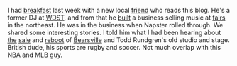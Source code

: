 I had <a href="https://www.yelp.com/biz/sunfrost-farms-woodstock">breakfast</a> last week with a new local <a href="https://twitter.com/markzip">friend</a> who reads this blog. He's a former DJ at <a href="http://www.radiowoodstock.com/">WDST</a>, and from that he <a href="http://www.zipsziggurat.com/">built</a> a business selling music at <a href="http://nyrecordfairs.com/">fairs</a> in the northeast. He was in the business when Napster rolled through. We shared some interesting stories. I told him what I had been hearing about <a href="https://www.dailyfreeman.com/news/local-news/woodstock-site-of-wdst-and-bearsville-theater-sold-to-company/article_24d75aa4-ce5f-11e9-bdd4-db5cb1e71857.html">the</a> <a href="https://hudsonvalleyone.com/2019/09/06/bearsville-complex-has-a-new-owner/">sale</a> and <a href="https://bearsvillecenter.com/">reboot</a> of <a href="https://www.rhino.com/article/new-this-week-todd-rundgren-the-complete-bearsville-albums-collection">Bearsville</a> and Todd Rundgren's old studio and stage. British dude, his sports are rugby and soccer. Not much overlap with this NBA and MLB guy.  
